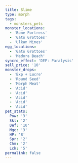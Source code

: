 ```yaml
---
title: Slime
type: morph
tags:
  - monsters_pets
monster_locations:
  - 'Bone Fortress'
  - 'Gato Grottoes'
  - 'Ulkan Mines'
egg_locations:
  - 'Gato Grottoes'
  - 'Madora Beach'
syncro_effect: 'DEF: Paralysis'
sell_price: '10'
monster_drops:
  - 'Exp + Lucre'
  - 'Round Seed'
  - 'Morph Meat'
  - 'Acid'
  - 'Acid'
  - 'Acid'
  - 'Acid'
  - 'Acid'
pet_stats:
  Pow: '3'
  Skl: '2'
  Def: '10'
  Mgc: '3'
  HP: '8'
  Spr: '2'
  Chm: '2'
  Lck: '5'
permalink: false
---
```

